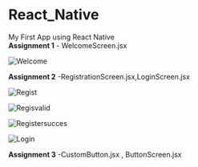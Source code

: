 # React_Native
My First App using React Native <br>
**Assignment 1** - WelcomeScreen.jsx <br>

![Welcome](https://github.com/Arpita389/React_Native/assets/138769882/b682ea38-79a8-40be-85cd-15492632ac68)

**Assignment 2** -RegistrationScreen.jsx,LoginScreen.jsx <br>

![Regist](https://github.com/Arpita389/React_Native/assets/138769882/a514b828-ad4f-4319-9c98-63d20944bba3)

![Regisvalid](https://github.com/Arpita389/React_Native/assets/138769882/b1f1a2e7-f50f-407c-a17a-d93014773caf)

![Registersucces](https://github.com/Arpita389/React_Native/assets/138769882/50e3ee19-14fe-4517-aedc-dc267e02c7e5)

![Login](https://github.com/Arpita389/React_Native/assets/138769882/b050e914-be19-429c-b6d6-2f53ad2fc102)

**Assignment 3** -CustomButton.jsx , ButtonScreen.jsx <br>
